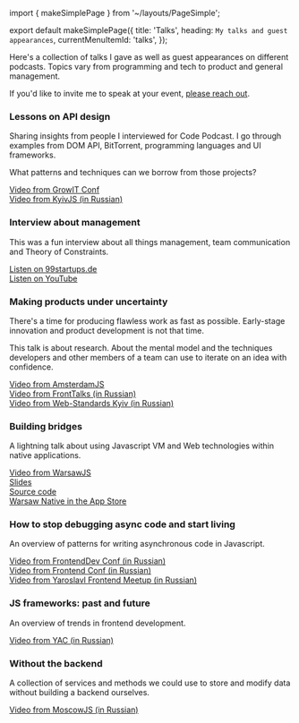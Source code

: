 import { makeSimplePage } from '~/layouts/PageSimple';

export default makeSimplePage({
  title: 'Talks',
  heading: `My talks and guest appearances`,
  currentMenuItemId: 'talks',
});

Here's a collection of talks I gave as well as guest appearances on
different podcasts. Topics vary from programming and tech to product
and general management.

If you'd like to invite me to speak at your event,
[please reach out](mailto:hello@flpvsk.com).

### Lessons on API design

Sharing insights from people I interviewed for Code Podcast. I go through
examples from DOM API, BitTorrent, programming languages and UI
frameworks.

What patterns and techniques can we borrow from those
projects?

[Video from GrowIT Conf](https://www.youtube.com/watch?v=lAIddW4WmDc&t=191s&list=PLsQoQOfHBXXFIo1dc1HHbSnJb2azXIXxf&index=2)<br /> [Video from KyivJS (in
Russian)](https://www.youtube.com/watch?v=xrpZZBphcPA&index=3&list=PLsQoQOfHBXXFIo1dc1HHbSnJb2azXIXxf)

### Interview about management

This was a fun interview about all things management, team communication
and Theory of Constraints.

[Listen on
99startups.de](https://99startups.de/2018/02/19/podcast-episode-07/) <br
/>
[Listen on YouTube](https://www.youtube.com/watch?v=yVS74bk0ZQk&index=2&list=PLsQoQOfHBXXFIo1dc1HHbSnJb2azXIXxf)

### Making products under uncertainty

There's a time for producing flawless work as fast as possible.
Early-stage innovation and product development is not that time.

This talk is about research. About the mental model and the techniques
developers and other members of a team can use to iterate on an idea
with confidence.

[Video from AmsterdamJS](https://www.youtube.com/watch?v=mUhjlmzSRL4&list=PLsQoQOfHBXXFIo1dc1HHbSnJb2azXIXxf&index=4)<br/>
[Video from FrontTalks (in
Russian)](https://www.youtube.com/watch?v=izOvzrDOpW0&list=PLsQoQOfHBXXFIo1dc1HHbSnJb2azXIXxf&index=5)<br />
[Video from Web-Standards Kyiv (in
Russian)](https://www.youtube.com/watch?v=UEDBNwZqs4Y&list=PLsQoQOfHBXXFIo1dc1HHbSnJb2azXIXxf&index=6)

### Building bridges

A lightning talk about using Javascript VM and Web technologies within
native applications.

[Video from WarsawJS](https://www.youtube.com/watch?v=mXfMtbeYfA4)<br />
[Slides](https://flpvsk.github.io/building-bridges/)<br />
[Source code](https://github.com/flpvsk/building-bridges)<br />
[Warsaw Native in the App Store](https://itunes.apple.com/us/app/warsaw-native/id1143933761?ls=1&mt=8)


### How to stop debugging async code and start living

An overview of patterns for writing asynchronous code in Javascript.

[Video from FrontendDev Conf (in Russian)](https://www.youtube.com/watch?v=OGSppLmGchY&index=8&list=PLsQoQOfHBXXFIo1dc1HHbSnJb2azXIXxf)<br />
[Video from Frontend Conf (in Russian)](https://www.youtube.com/watch?v=zwJF9qV4HrA&index=10&list=PLsQoQOfHBXXFIo1dc1HHbSnJb2azXIXxf)<br />
[Video from Yaroslavl Frontend Meetup (in Russian)](https://www.youtube.com/watch?v=zibh84Eqitg&index=12&list=PLsQoQOfHBXXFIo1dc1HHbSnJb2azXIXxf)

### JS frameworks: past and future

An overview of trends in frontend development.

[Video from YAC (in Russian)](https://www.youtube.com/watch?v=gvnlUd8jgzw&index=9&list=PLsQoQOfHBXXFIo1dc1HHbSnJb2azXIXxf)

### Without the backend

A collection of services and methods we could use to store and modify data
without building a backend ourselves.

[Video from MoscowJS (in Russian)](https://www.youtube.com/watch?v=XRWZqq0PYiM&t=402s&list=PLsQoQOfHBXXFIo1dc1HHbSnJb2azXIXxf&index=8)


